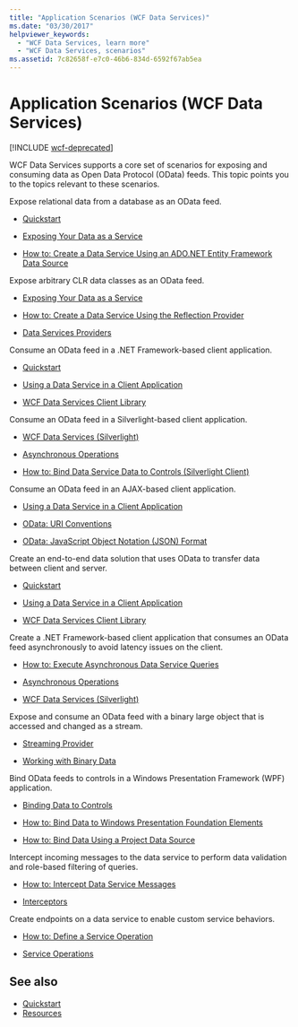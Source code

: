```yaml
---
title: "Application Scenarios (WCF Data Services)"
ms.date: "03/30/2017"
helpviewer_keywords:
  - "WCF Data Services, learn more"
  - "WCF Data Services, scenarios"
ms.assetid: 7c82658f-e7c0-46b6-834d-6592f67ab5ea
---
```


# Application Scenarios (WCF Data Services)

[!INCLUDE [wcf-deprecated](~/includes/wcf-deprecated.md)]

WCF Data Services supports a core set of scenarios for exposing and consuming data as Open Data Protocol (OData) feeds. This topic points you to the topics relevant to these scenarios.

Expose relational data from a database as an OData feed.

- [Quickstart](quickstart-wcf-data-services.md)

- [Exposing Your Data as a Service](exposing-your-data-as-a-service-wcf-data-services.md)

- [How to: Create a Data Service Using an ADO.NET Entity Framework Data Source](create-a-data-service-using-an-adonet-ef-data-wcf.md)

Expose arbitrary CLR data classes as an OData feed.

- [Exposing Your Data as a Service](exposing-your-data-as-a-service-wcf-data-services.md)

- [How to: Create a Data Service Using the Reflection Provider](create-a-data-service-using-rp-wcf-data-services.md)

- [Data Services Providers](data-services-providers-wcf-data-services.md)

Consume an OData feed in a .NET Framework-based client application.

- [Quickstart](quickstart-wcf-data-services.md)

- [Using a Data Service in a Client Application](using-a-data-service-in-a-client-application-wcf-data-services.md)

- [WCF Data Services Client Library](wcf-data-services-client-library.md)

Consume an OData feed in a Silverlight-based client application.

- [WCF Data Services (Silverlight)](/previous-versions/windows/silverlight/dotnet-windows-silverlight/cc838234(v=vs.95))

- [Asynchronous Operations](asynchronous-operations-wcf-data-services.md)

- [How to: Bind Data Service Data to Controls (Silverlight Client)](/previous-versions/dotnet/wcf-data-services/ee681614(v=vs.103))

Consume an OData feed in an AJAX-based client application.

- [Using a Data Service in a Client Application](using-a-data-service-in-a-client-application-wcf-data-services.md)

- [OData: URI Conventions](https://www.odata.org/documentation/odata-version-2-0/uri-conventions/)

- [OData: JavaScript Object Notation (JSON) Format](https://www.odata.org/developers/protocols/json-format/)

Create an end-to-end data solution that uses OData to transfer data between client and server.

- [Quickstart](quickstart-wcf-data-services.md)

- [Using a Data Service in a Client Application](using-a-data-service-in-a-client-application-wcf-data-services.md)

- [WCF Data Services Client Library](wcf-data-services-client-library.md)

Create a .NET Framework-based client application that consumes an OData feed asynchronously to avoid latency issues on the client.

- [How to: Execute Asynchronous Data Service Queries](how-to-execute-asynchronous-data-service-queries-wcf-data-services.md)

- [Asynchronous Operations](asynchronous-operations-wcf-data-services.md)

- [WCF Data Services (Silverlight)](/previous-versions/windows/silverlight/dotnet-windows-silverlight/cc838234(v=vs.95))

Expose and consume an OData feed with a binary large object that is accessed and changed as a stream.

- [Streaming Provider](streaming-provider-wcf-data-services.md)

- [Working with Binary Data](working-with-binary-data-wcf-data-services.md)

Bind OData feeds to controls in a Windows Presentation Framework (WPF) application.

- [Binding Data to Controls](binding-data-to-controls-wcf-data-services.md)

- [How to: Bind Data to Windows Presentation Foundation Elements](bind-data-to-wpf-elements-wcf-data-services.md)

- [How to: Bind Data Using a Project Data Source](how-to-bind-data-using-a-project-data-source-wcf-data-services.md)

Intercept incoming messages to the data service to perform data validation and role-based filtering of queries.

- [How to: Intercept Data Service Messages](how-to-intercept-data-service-messages-wcf-data-services.md)

- [Interceptors](interceptors-wcf-data-services.md)

Create endpoints on a data service to enable custom service behaviors.

- [How to: Define a Service Operation](how-to-define-a-service-operation-wcf-data-services.md)

- [Service Operations](service-operations-wcf-data-services.md)

## See also

- [Quickstart](quickstart-wcf-data-services.md)
- [Resources](wcf-data-services-resources.md)
